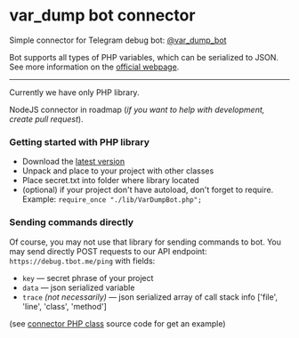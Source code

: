 # var_dump bot connector
Simple connector for Telegram debug bot: [@var_dump_bot](https://telegram.me/var_dump_bot)


Bot supports all types of PHP variables, which can be serialized to JSON. See more information on the [official webpage](https://debug.tbot.me/).

---
Currently we have only PHP library.

NodeJS connector in roadmap (*if you want to help with development, create pull request*).

### Getting started with PHP library
- Download the [latest version](https://github.com/riartem/var_dump_bot/releases/latest)
- Unpack and place to your project with other classes
- Place secret.txt into folder where library located
- (optional) if your project don't have autoload, don't forget to require. Example: `require_once "./lib/VarDumpBot.php";`

### Sending commands directly
Of course, you may not use that library for sending commands to bot. 
You may send directly POST requests to our API endpoint: `https://debug.tbot.me/ping` with fields:

- `key` — secret phrase of your project
- `data` — json serialized variable
- `trace` *(not necessarily)* — json serialized array of call stack info ['file', 'line', 'class', 'method']
 
(see [connector PHP class](https://github.com/riartem/var_dump_bot/blob/master/VarDumpBot.php) source code for get an example)

